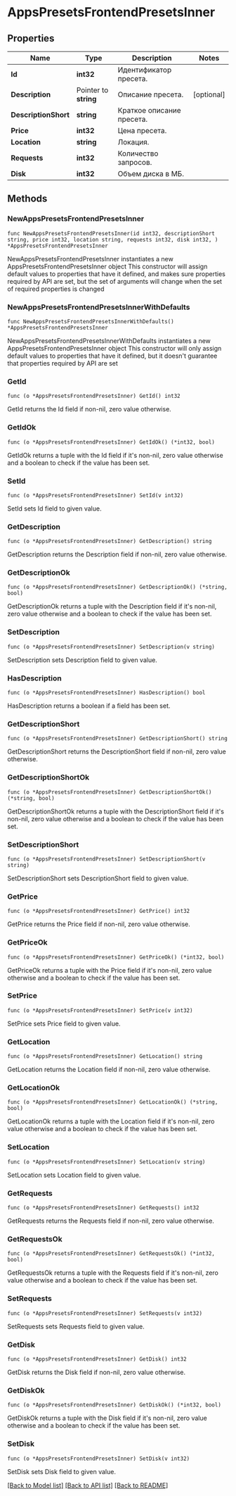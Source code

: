 # AppsPresetsFrontendPresetsInner

## Properties

Name | Type | Description | Notes
------------ | ------------- | ------------- | -------------
**Id** | **int32** | Идентификатор пресета. | 
**Description** | Pointer to **string** | Описание пресета. | [optional] 
**DescriptionShort** | **string** | Краткое описание пресета. | 
**Price** | **int32** | Цена пресета. | 
**Location** | **string** | Локация. | 
**Requests** | **int32** | Количество запросов. | 
**Disk** | **int32** | Объем диска в МБ. | 

## Methods

### NewAppsPresetsFrontendPresetsInner

`func NewAppsPresetsFrontendPresetsInner(id int32, descriptionShort string, price int32, location string, requests int32, disk int32, ) *AppsPresetsFrontendPresetsInner`

NewAppsPresetsFrontendPresetsInner instantiates a new AppsPresetsFrontendPresetsInner object
This constructor will assign default values to properties that have it defined,
and makes sure properties required by API are set, but the set of arguments
will change when the set of required properties is changed

### NewAppsPresetsFrontendPresetsInnerWithDefaults

`func NewAppsPresetsFrontendPresetsInnerWithDefaults() *AppsPresetsFrontendPresetsInner`

NewAppsPresetsFrontendPresetsInnerWithDefaults instantiates a new AppsPresetsFrontendPresetsInner object
This constructor will only assign default values to properties that have it defined,
but it doesn't guarantee that properties required by API are set

### GetId

`func (o *AppsPresetsFrontendPresetsInner) GetId() int32`

GetId returns the Id field if non-nil, zero value otherwise.

### GetIdOk

`func (o *AppsPresetsFrontendPresetsInner) GetIdOk() (*int32, bool)`

GetIdOk returns a tuple with the Id field if it's non-nil, zero value otherwise
and a boolean to check if the value has been set.

### SetId

`func (o *AppsPresetsFrontendPresetsInner) SetId(v int32)`

SetId sets Id field to given value.


### GetDescription

`func (o *AppsPresetsFrontendPresetsInner) GetDescription() string`

GetDescription returns the Description field if non-nil, zero value otherwise.

### GetDescriptionOk

`func (o *AppsPresetsFrontendPresetsInner) GetDescriptionOk() (*string, bool)`

GetDescriptionOk returns a tuple with the Description field if it's non-nil, zero value otherwise
and a boolean to check if the value has been set.

### SetDescription

`func (o *AppsPresetsFrontendPresetsInner) SetDescription(v string)`

SetDescription sets Description field to given value.

### HasDescription

`func (o *AppsPresetsFrontendPresetsInner) HasDescription() bool`

HasDescription returns a boolean if a field has been set.

### GetDescriptionShort

`func (o *AppsPresetsFrontendPresetsInner) GetDescriptionShort() string`

GetDescriptionShort returns the DescriptionShort field if non-nil, zero value otherwise.

### GetDescriptionShortOk

`func (o *AppsPresetsFrontendPresetsInner) GetDescriptionShortOk() (*string, bool)`

GetDescriptionShortOk returns a tuple with the DescriptionShort field if it's non-nil, zero value otherwise
and a boolean to check if the value has been set.

### SetDescriptionShort

`func (o *AppsPresetsFrontendPresetsInner) SetDescriptionShort(v string)`

SetDescriptionShort sets DescriptionShort field to given value.


### GetPrice

`func (o *AppsPresetsFrontendPresetsInner) GetPrice() int32`

GetPrice returns the Price field if non-nil, zero value otherwise.

### GetPriceOk

`func (o *AppsPresetsFrontendPresetsInner) GetPriceOk() (*int32, bool)`

GetPriceOk returns a tuple with the Price field if it's non-nil, zero value otherwise
and a boolean to check if the value has been set.

### SetPrice

`func (o *AppsPresetsFrontendPresetsInner) SetPrice(v int32)`

SetPrice sets Price field to given value.


### GetLocation

`func (o *AppsPresetsFrontendPresetsInner) GetLocation() string`

GetLocation returns the Location field if non-nil, zero value otherwise.

### GetLocationOk

`func (o *AppsPresetsFrontendPresetsInner) GetLocationOk() (*string, bool)`

GetLocationOk returns a tuple with the Location field if it's non-nil, zero value otherwise
and a boolean to check if the value has been set.

### SetLocation

`func (o *AppsPresetsFrontendPresetsInner) SetLocation(v string)`

SetLocation sets Location field to given value.


### GetRequests

`func (o *AppsPresetsFrontendPresetsInner) GetRequests() int32`

GetRequests returns the Requests field if non-nil, zero value otherwise.

### GetRequestsOk

`func (o *AppsPresetsFrontendPresetsInner) GetRequestsOk() (*int32, bool)`

GetRequestsOk returns a tuple with the Requests field if it's non-nil, zero value otherwise
and a boolean to check if the value has been set.

### SetRequests

`func (o *AppsPresetsFrontendPresetsInner) SetRequests(v int32)`

SetRequests sets Requests field to given value.


### GetDisk

`func (o *AppsPresetsFrontendPresetsInner) GetDisk() int32`

GetDisk returns the Disk field if non-nil, zero value otherwise.

### GetDiskOk

`func (o *AppsPresetsFrontendPresetsInner) GetDiskOk() (*int32, bool)`

GetDiskOk returns a tuple with the Disk field if it's non-nil, zero value otherwise
and a boolean to check if the value has been set.

### SetDisk

`func (o *AppsPresetsFrontendPresetsInner) SetDisk(v int32)`

SetDisk sets Disk field to given value.



[[Back to Model list]](../README.md#documentation-for-models) [[Back to API list]](../README.md#documentation-for-api-endpoints) [[Back to README]](../README.md)


